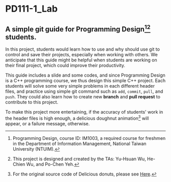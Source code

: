# PD111-1_Lab
## A simple git guide for Programming Design[^1][^2] students.

In this project, students would learn how to use and why should use git to control and save their projects, especially when working with others. We anticipate that this guide might be helpful when students are working on their final project, which could improve their productivity.

This guide includes a slide and some codes, and since Programming Design is a C++ programming course, we thus design this simple C++ project. Each students will solve some very simple problems in each different header files, and practice using simple git command such as `add`, `commit`, `pull`, and `push`. They could also learn how to create new **branch** and **pull request** to contribute to this project.

To make this project more entertaining, if the accuracy of students' work in the header files is high enough, a delicious doughnut animation[^3] will appear, or a failure message, otherwise.




[^1]: Programming Design, course ID: IM1003, a required course for freshmen in the Department of Information Management, National Taiwan University (NTUIM).
[^2]: This project is designed and created by the TAs: Yu-Hsuan Wu, He-Chien Wu, and Po-Chen Yeh.
[^3]: For the original source code of Delicious donuts, please see [Here](https://github.com/hadal1337/ASCII-Doughnut/blob/master/ASCII%20Doughnut.cpp).
